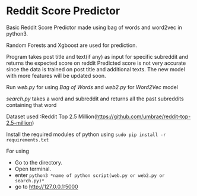 # Reddit Score Predictor

Basic Reddit Score Predictor made using bag of words and word2vec in python3.

Random Forests and Xgboost are used for prediction.

Program takes post title and text(if any) as input for specific subreddit and returns the expected score on reddit
Predicted score is not very accurate since the data is trained on post title and additional texts.
The new model with more features will be updated soon.

Run *web.py* for using *Bag of Words* and *web2.py* for *Word2Vec* model

*search.py* takes a word and subreddit and returns all the past subreddits containing that word

Dataset used :Reddit Top 2.5 Million(https://github.com/umbrae/reddit-top-2.5-million)

Install the required modules of python using 
`sudo pip install -r requirements.txt`

For using

* Go to the directory.
* Open terminal.
* enter `python3 *name of python script(web.py or web2.py or search.py)*` 
* go to http://127.0.0.1:5000
